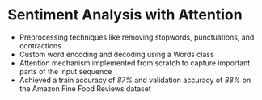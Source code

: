 # Sentiment Analysis with Attention

- Preprocessing techniques like removing stopwords, punctuations, and contractions
- Custom word encoding and decoding using a Words class
- Attention mechanism implemented from scratch to capture important parts of the input sequence
- Achieved a train accuracy of *87%* and validation accuracy of *88%* on the Amazon Fine Food Reviews dataset

